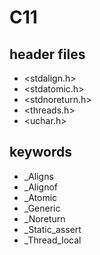 # C11
## header files
- <stdalign.h>
- <stdatomic.h>
- <stdnoreturn.h>
- <threads.h>
- <uchar.h>

## keywords
- _Aligns
- _Alignof
- _Atomic
- _Generic
- _Noreturn
- _Static_assert
- _Thread_local
